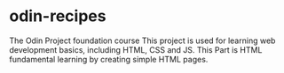 # odin-recipes

The Odin Project foundation course
This project is used for learning web development basics, including HTML, CSS and JS.
This Part is HTML fundamental learning by creating simple HTML pages.
